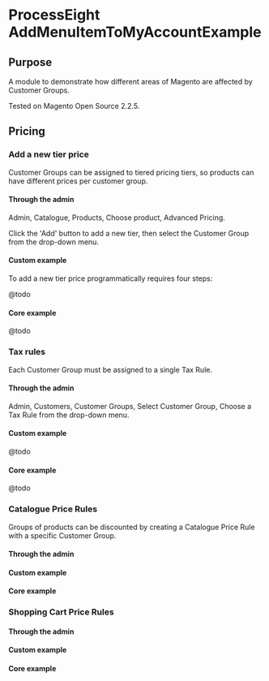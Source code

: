 # ProcessEight AddMenuItemToMyAccountExample

## Purpose
A module to demonstrate how different areas of Magento are affected by Customer Groups.

Tested on Magento Open Source 2.2.5.

## Pricing

### Add a new tier price

Customer Groups can be assigned to tiered pricing tiers, so products can have different prices per customer group. 

#### Through the admin

Admin, Catalogue, Products, Choose product, Advanced Pricing.

Click the 'Add' button to add a new tier, then select the Customer Group from the drop-down menu.

#### Custom example

To add a new tier price programmatically requires four steps:

@todo

#### Core example

@todo

### Tax rules

Each Customer Group must be assigned to a single Tax Rule.

#### Through the admin

Admin, Customers, Customer Groups, Select Customer Group, Choose a Tax Rule from the drop-down menu.

#### Custom example

@todo

#### Core example

@todo

### Catalogue Price Rules

Groups of products can be discounted by creating a Catalogue Price Rule with a specific Customer Group.

#### Through the admin



#### Custom example

#### Core example

### Shopping Cart Price Rules

#### Through the admin


#### Custom example

#### Core example

